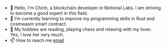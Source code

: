 - 👋 Hello, I'm Chinh, a blockchain developer in Notional Labs. I am striving to become a good expert in this field.
- 🌱 I’m currently learning to improve my programming skills in Rust and cosmwasm smart contract.
- 💞️ My hobbies are reading, playing chess and relaxing with my lover. Yes, I love her very much.
- 📫 How to reach me [email](mailto:eyescryptoinsights@gmail.com)

<!---
chinhnotional/chinhnotional is a ✨ special ✨ repository because its `README.md` (this file) appears on your GitHub profile.
You can click the Preview link to take a look at your changes.
--->

